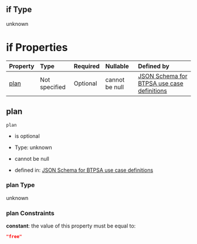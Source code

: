 ## if Type

unknown

# if Properties

| Property      | Type          | Required | Nullable       | Defined by                                                                                                                                                                                                                                    |
| :------------ | :------------ | :------- | :------------- | :-------------------------------------------------------------------------------------------------------------------------------------------------------------------------------------------------------------------------------------------- |
| [plan](#plan) | Not specified | Optional | cannot be null | [JSON Schema for BTPSA use case definitions](btpsa-usecase-properties-services-items-allof-1-then-allof-106-then-allof-2-if-properties-plan.md "undefined#/properties/services/items/allOf/1/then/allOf/106/then/allOf/2/if/properties/plan") |

## plan



`plan`

*   is optional

*   Type: unknown

*   cannot be null

*   defined in: [JSON Schema for BTPSA use case definitions](btpsa-usecase-properties-services-items-allof-1-then-allof-106-then-allof-2-if-properties-plan.md "undefined#/properties/services/items/allOf/1/then/allOf/106/then/allOf/2/if/properties/plan")

### plan Type

unknown

### plan Constraints

**constant**: the value of this property must be equal to:

```json
"free"
```
